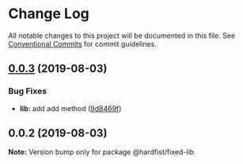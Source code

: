 # Change Log

All notable changes to this project will be documented in this file.
See [Conventional Commits](https://conventionalcommits.org) for commit guidelines.

## [0.0.3](https://github.com/monorepo-lab/mono-fixed/compare/v0.0.2...v0.0.3) (2019-08-03)


### Bug Fixes

* **lib:** add add method ([9d8469f](https://github.com/monorepo-lab/mono-fixed/commit/9d8469f))





## 0.0.2 (2019-08-03)

**Note:** Version bump only for package @hardfist/fixed-lib
